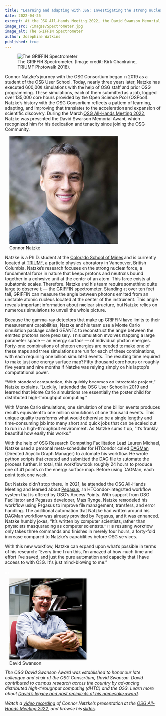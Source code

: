 ```yaml
---
title: "Learning and adapting with OSG: Investigating the strong nuclear force"
date: 2022-04-25
excerpt: At the OSG All-Hands Meeting 2022, the David Swanson Memorial Award was presented to OSG School participant Connor Natzke in recognition of the impact OSG dHTC services had on his research of strong nuclear forces.
image_src: /images/Spectrometer.jpg
image_alt: The GRIFFIN Spectrometer
author: Josephine Watkins
published: true
--- 
```


<figure>
  <img src="{{ '/images/Spectrometer.jpg' | relative_url }}" alt="The GRIFFIN Spectrometer"/>
  <figcaption class="figure-caption">The GRIFFIN Spectrometer. (Image credit: Kirk Chantraine, TRIUMF Photowalk 2018).<br/></figcaption>
</figure>

Connor Natzke’s journey with the OSG Consortium began in 2019 as a student of the OSG User School. Today, nearly three years later, Natzke has executed 
600,000 simulations with the help of OSG staff and prior OSG programming. These simulations, each of them submitted as a job, logged over 135,000 core 
hours provided by the Open Science Pool (OSPool). Natzke’s history with the OSG Consortium reflects a pattern of learning, adapting, and improving that 
translates to the acceleration and expansion of scientific discovery. During the March [OSG All-Hands Meeting 2022](https://opensciencegrid.org/all-hands/2022/), 
Natzke was presented the David Swanson Memorial Award, which recognized him for his dedication and tenacity since joining the OSG Community. 

<figure class="figure float-end" style="margin-left: 1em">
  <img src= '/images/Connor-Natzke-Square-smaller.jpg' class="figure-img img-fluid rounded" alt="Connor Natzke" width="350px">
  <figcaption class="figure-caption">Connor Natzke<br/></figcaption>
</figure>

Natzke is a Ph.D. student at the [Colorado School of Mines](https://www.mines.edu/) and is currently located at [TRIUMF](https://www.triumf.ca/), a particle
physics laboratory in Vancouver, British Columbia. Natzke’s research focuses on the strong nuclear force, a fundamental force in nature that keeps protons and neutrons bound together in a cohesive unit at 
the center of an atom. This force exists at subatomic scales. Therefore, Natzke and his team require something quite large to observe it –– the [GRIFFIN](https://griffin.triumf.ca/index.html) 
spectrometer. Standing at over ten feet tall, GRIFFIN can measure the angle between photons emitted from an unstable atomic nucleus located at the center 
of the instrument. This angle reveals important information about nuclear structure, but Natzke relies on numerous simulations to unveil the whole picture. 

Because the gamma-ray detectors that make up GRIFFIN have limits to their measurement capabilities, Natzke and his team use a Monte Carlo simulation 
package called GEANT4 to reconstruct the angle between the emitted photons more precisely. This simulation involves mapping a large parameter space –– 
an energy surface –– of individual photon energies. Forty-one combinations of photon energies are needed to make one of these maps and three simulations 
are run for each of these combinations, with each requiring one billion simulated events. The resulting time required to make just one energy surface map?
Fifty thousand core hours or roughly five years and nine months if Natzke was relying simply on his laptop’s computational power.

“With standard computation, this quickly becomes an intractable project,” Natzke explains. “Luckily, I attended the OSG User School in 2019 and learned that
Monte Carlo simulations are essentially the poster child for distributed high-throughput computing.”

With Monte Carlo simulations, one simulation of one billion events produces results equivalent to one million simulations of one thousand events. 
This unique quality transforms what would otherwise be a single lengthy and time-consuming job into many short and quick jobs that can be scaled out to 
run in a high-throughput environment. As Natzke sums it up, “It’s frankly beautiful how easily this works.” 

With the help of OSG Research Computing Facilitation Lead Lauren Michael, Natzke used a personal meta-scheduler for HTCondor called 
[DAGMan](https://htcondor.org/dagman/dagman.html) (Directed Acyclic Graph Manager) to automate his workflow. He wrote python scripts that created and 
submitted the DAG file to automate the process further. In total, this workflow took roughly 24 hours to produce one of 41 points on the energy surface 
map. Before using DAGMan, each point took one week. 

But Natzke didn’t stop there. In 2021, he attended the OSG All-Hands Meeting and learned about [Pegasus](https://pegasus.isi.edu/), an HTCondor-integrated
workflow system that is offered by OSG’s Access Points. With support from OSG Facilitator and Pegasus developer, Mats Rynge, Natzke remodeled his workflow 
using Pegasus to improve file management, transfers, and error handling. The additional automation that Natzke had written around his DAGMan workflow was 
already provided by Pegasus, and it was enhanced. Natzke humbly jokes, “It’s written by computer scientists, rather than physicists masquerading as 
computer scientists.” His resulting workflow only takes three commands and finishes in merely four hours, a forty-fold increase compared to Natzke’s 
capabilities before OSG services. 

With this new workflow, Natzke can expand upon what’s possible in terms of his research: “Every time I run this, I’m amazed at how much time and effort 
I’ve saved, and just the pure automation and capacity that I have access to with OSG. It's just mind-blowing to me.”
       
... 

<figure class="figure float-end" style="margin-left: 1em">
  <img src= '/images/DavidSwanson.png' class="figure-img img-fluid rounded" alt="David Swanson" width="250px">
  <figcaption class="figure-caption">David Swanson<br/></figcaption>
</figure>       
       
*The OSG David Swanson Award was established to honor our late colleague and chair of the OSG Consortium, David Swanson. David contributed to campus 
research across the country by advancing distributed high-throughput computing (dHTC) and the OSG. Learn more about [David’s legacy and past recipients of his namesake award](https://path-cc.io/news/2021-03-19-Nicholas-Cooley-2021-David-Swanson-Award-Winner/ley-2021-David-Swanson-Award-Winner/).* 

*Watch a [video recording](https://www.youtube.com/watch?v=YTyFIdOsJvY&t=175s) of Connor Natzke’s presentation at the [OSG All-Hands Meeting 2022](https://opensciencegrid.org/all-hands/), and browse his [slides](https://opensciencegrid.org/all-hands/).*        
